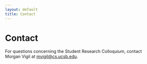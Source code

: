 ```yaml
---
layout: default
title: Contact 
---
```


Contact
=======

For questions concerning the Student Research Colloquium, contact Morgan Vigil at mvigil@cs.ucsb.edu.

